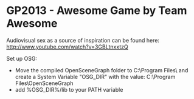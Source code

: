 GP2013 - Awesome Game by Team Awesome
======

Audiovisual sex as a source of inspiration can be found here: http://www.youtube.com/watch?v=3GBLtnxxtzQ


Set up OSG:
- Move the compiled OpenSceneGraph folder to C:\Program Files\ and create a System Variable "OSG_DIR" with the value: C:\Program Files\OpenSceneGraph
- add %OSG_DIR%/lib to your PATH variable

